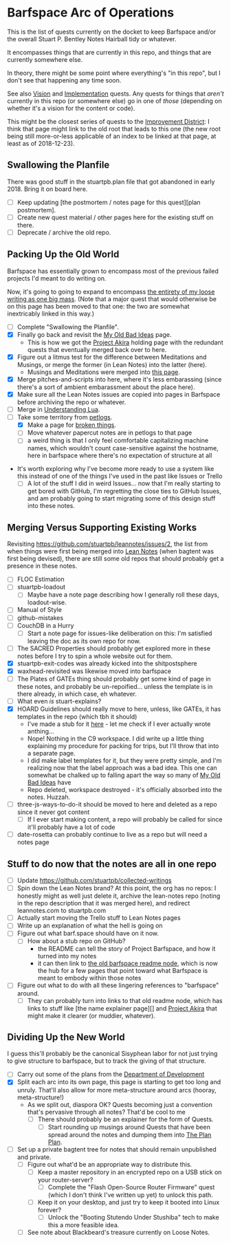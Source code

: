 # Barfspace Arc of Operations

This is the list of quests currently on the docket to keep Barfspace and/or the overall Stuart P. Bentley Notes Hairball tidy or whatever.

It encompasses things that are currently in this repo, and things that are currently somewhere else.

In theory, there might be some point where everything's "in this repo", but I don't see that happening any time soon.

See also [Vision][] and [Implementation][] quests. Any quests for things that *aren't* currently in this repo (or somewhere else) go in one of *those* (depending on whether it's a vision for the content or code).

This might be the closest series of quests to the [Improvement District][RCID]: I think that page might link to the old root that leads to this one (the new root being still more-or-less applicable of an index to be linked at that page, at least as of 2018-12-23).

[Vision]: a8c1b237-886b-4169-88ff-9e52bc1dbcf2.md
[Implementation]: 30ec2e6e-47d0-496a-a523-0732b35aea8a.md
[RCID]: eb1e81f8-5939-4f85-9930-418044018a75.md

## Swallowing the Planfile

There was good stuff in the stuartpb.plan file that got abandoned in early 2018. Bring it on board here.

- [ ] Keep updating [the postmortem / notes page for this quest][plan postmortem].
- [ ] Create new quest material / other pages here for the existing stuff on there.
- [ ] Deprecate / archive the old repo.

[planfile postmortem]: f359a1e5-3e4f-4d30-8be3-0d0635c77ea4.md

## Packing Up the Old World

Barfspace has essentially grown to encompass most of the previous failed projects I'd meant to do writing on.

Now, it's going to going to expand to encompass [the entirety of my loose writing as one big mass][GMP]. (Note that a major quest that would otherwise be on this page has been moved to that one: the two are somewhat inextricably linked in this way.)

[GMP]: f3f3d6ba-6342-415a-9f3b-ab4f1d75a692.md

- [ ] Complete "Swallowing the Planfile".
- [x] Finally go back and revisit the [My Old Bad Ideas][] page.
  - This is how we got the [Project Akira][] holding page with the redundant quests that eventually merged back over to here.
- [x] Figure out a litmus test for the difference between Meditations and Musings, or merge the former (in Lean Notes) into the latter (here).
  - Musings and Meditations were merged into [this page][Musitations].
- [x] Merge pitches-and-scripts into here, where it's less embarassing (since there's a sort of ambient embarassment about the place here).
- [x] Make sure all the Lean Notes issues are copied into pages in Barfspace before archiving the repo or whatever.
- [ ] Merge in [Understanding Lua][].
- [ ] Take some territory from [petlogs][].
  - [x] Make a page for [broken things][].
  - [ ] Move whatever papercut notes are in petlogs to that page
  - [ ] a weird thing is that I only feel comfortable capitalizing machine names, which wouldn't count case-sensitive against the hostname, here in barfspace where there's no expectation of structure at all
- It's worth exploring why I've become more ready to use a system like this instead of one of the things I've used in the past like Issues or Trello
  - [ ] A lot of the stuff I did in weird Issues... now that I'm really starting to get bored with GitHub, I'm regretting the close ties to GitHub Issues, and am probably going to start migrating some of this design stuff into these notes.

[Lean Notes]: f00c3d23-8848-4bb4-8d7a-d009f7344374.md
[petlogs]: https://github.com/stuartpb/petlogs
[My Old Bad Ideas]: f3f3d6ba-6342-415a-9f3b-ab4f1d75a692.md
[Musitations]: 8f2359ae-186f-4878-b5e5-33f3c177e6fc.md
[Understanding Lua]: ea6e4e03-acb8-46ea-9024-4333e363ee60.md
[broken things]: d07f30ca-f065-4fb7-9541-b09b656313c5.md

## Merging Versus Supporting Existing Works

Revisiting https://github.com/stuartpb/leannotes/issues/2, the list from when things were first being merged into [Lean Notes][] (when bagtent was first being devised), there are still some old repos that should probably get a presence in these notes.

- [ ] FLOC Estimation
- [ ] stuartpb-loadout
  - [ ] Maybe have a note page describing how I generally roll these days, loadout-wise.
- [ ] Manual of Style
- [ ] github-mistakes
- [ ] CouchDB in a Hurry
  - [ ] Start a note page for issues-like deliberation on this: I'm satisfied leaving the doc as its own repo for now.
- [ ] The SACRED Properties should probably get explored more in these notes before I try to spin a whole website out for them.
- [x] stuartpb-exit-codes was already kicked into the shitpostsphere
- [x] waxhead-revisited was likewise moved into barfspace
- [ ] The Plates of GATEs thing should probably get some kind of page in these notes, and probably be un-repoified... unless the template is in there already, in which case, eh whatever.
- [ ] What even *is* stuart-explains?
- [x] HOARD Guidelines should really move to here, unless, like GATEs, it has templates in the repo (which tbh it should)
  - I've made a stub for it [here][HOARD] - let me check if I ever actually wrote anthing...
  - Nope! Nothing in the C9 workspace. I did write up a little thing explaining my procedure for packing for trips, but I'll throw that into a separate page.
  - I did make label templates for it, but they were pretty simple, and I'm realizing now that the label approach was a bad idea. This one can somewhat be chalked up to falling apart the way so many of [My Old Bad Ideas][] have
  - Repo deleted, workspace destroyed - it's officially absorbed into the notes. Huzzah.
- [ ] three-js-ways-to-do-it should be moved to here and deleted as a repo since it never got content
  - [ ] If I ever start making content, a repo will probably be called for since it'll probably have a lot of code
- [ ] date-rosetta can probably continue to live as a repo but will need a notes page

[HOARD]: ab4e905a-db98-4ca2-a52d-93eaf8dc8ca4.md
[My Old Bad Ideas]: f3f3d6ba-6342-415a-9f3b-ab4f1d75a692.md

## Stuff to do now that the notes are all in one repo

- [ ] Update https://github.com/stuartpb/collected-writings
- [ ] Spin down the Lean Notes brand? At this point, the org has no repos: I honestly might as well just delete it, archive the lean-notes repo (noting in the repo description that it was merged here), and redirect leannotes.com to stuartpb.com
- [ ] Actually start moving the Trello stuff to Lean Notes pages
- [ ] Write up an explanation of what the hell is going on
- [ ] Figure out what barf.space should have on it now.
  - [ ] How about a stub repo on GitHub?
    - the README can tell the story of Project Barfspace, and how it turned into my notes
    - it can then link to [the old barfspace readme node][OBRN], which is now the hub for a few pages that point toward what Barfspace is meant to embody within those notes
- [ ] Figure out what to do with all these lingering references to "barfspace" around.
  - [ ] They can probably turn into links to that old readme node, which has links to stuff like [the name explainer page][] and [Project Akira][] that might make it clearer (or muddier, whatever).

[OBRN]: 7f9a66a0-38fc-49e0-8489-270cdd3036ee.md
[dept]: eb1e81f8-5939-4f85-9930-418044018a75.md
[metaquiddity]: 3ef0ffc5-818e-4c16-be90-0a8bd6eb8778.md
[the meta collection]: 8c5a1d30-97d9-4395-85be-b6c8ba57b239.md
[Project Akira]: dadfc5e5-cfb6-4f7d-88c0-bcd64b91feac.md

## Dividing Up the New World

I guess this'll probably be the canonical Sisyphean labor for not just trying to give structure to barfspace, but to track the giving of that structure.

- [ ] Carry out some of the plans from the [Department of Development][dept]
- [x] Split each arc into its own page, this page is starting to get too long and unruly. That'll also allow for more meta-structure around arcs (hooray, meta-structure!)
  - As we split out, diaspora OK? Quests becoming just a convention that's pervasive through all notes? That'd be cool to me
    - [ ] There should probably be an explainer for the form of Quests.
      - [ ] Start rounding up musings around Quests that have been spread around the notes and dumping them into [The Plan Plan][Project Akira].
- [ ] Set up a private bagtent tree for notes that should remain unpublished and private.
  - [ ] Figure out what'd be an appropriate way to distribute this.
    - [ ] Keep a master repository in an encrypted repo on a USB stick on your router-server?
      - [ ] Complete the "Flash Open-Source Router Firmware" quest (which I don't think I've written up yet) to unlock this path.
    - [ ] Keep it on your desktop, and just try to keep it booted into Linux forever?
      - [ ] Unlock the "Booting Stutendo Under Stushiba" tech to make this a more feasible idea.
  - [ ] See note about Blackbeard's treasure currently on Loose Notes.

